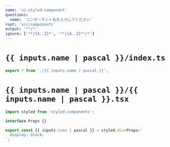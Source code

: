 ```yaml
---
name: 'ui-styled-component'
questions:
  name: 'コンポーネント名を入力してください'
root: 'src/components'
output: '**/*'
ignore: ['**/{A..Z}*', '**/{A..Z}**/*']
---
```


# `{{ inputs.name | pascal }}/index.ts`

```typescript
export * from './{{ inputs.name | pascal }}';
```

# `{{ inputs.name | pascal }}/{{ inputs.name | pascal }}.tsx`

```typescript
import styled from 'styled-components';

interface Props {}

export const {{ inputs.name | pascal }} = styled.div<Props>`
  display: block;
`;
```
